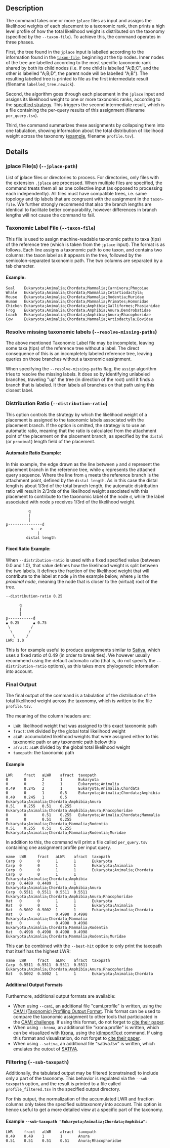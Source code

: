 ## Description

The command takes one or more `jplace` files as input and assigns the likelihood weights of each placement to a taxonomic rank, then prints a high level profile of how the total likelihood weight is distributed on the taxonomy (specified by the `--taxon-file`). To achieve this, the command operates in three phases.

First, the tree found in the `jplace` input is labelled according to the information found in the [`taxon-file`](#taxonomic-label-file--taxon-file), beginning at the tip nodes.
Inner nodes of the tree are labelled according to the most specific taxonomic rank shared by both its child nodes (i.e. if one child is labelled "A;B;C", and the other is labelled "A;B;D", the parent node will be labelled "A;B"). The resulting labelled tree is printed to file as the first intermediate result (filename `labelled_tree.newick`).

Second, the algorithm goes through each placement in the `jplace` input and assigns its likelihood weight to one or more taxonomic ranks, according to the [specified strategy](#distribution-ratio---distribution-ratio). This triggers the second intermediate result, which is a file containing the per-query results of this assignment (filename `per_query.tsv`).

Third, the command summarizes these assignments by collapsing them into one tabulation, showing information about the total distribution of likelihood weight across the taxonomy ([example](#final-output), filename `profile.tsv`).

## Details

### jplace File(s) (`--jplace-path`)

List of jplace files or directories to process. For directories, only files with the extension `.jplace` are processed. When multiple files are specified, the command treats them all as one collective input (as opposed to processing each independently).
All files must have compatible trees, i.e. same topology and tip labels that are congruent with the assignment in the `taxon-file`.
We further strongly recommend that also the branch lengths are identical to facilitate better comparability, however differences in branch lengths will not cause the command to fail.

### Taxonomic Label File (`--taxon-file`)

This file is used to assign machine-readable taxonomic paths to taxa (tips) of the reference tree (which is taken from the `jplace` input).
The format is as follows. Each line assigns a taxonomic path to one taxon, and contains two columns: the taxon label as it appears in the tree, followed by the semicolon-separated taxonomic path. The two columns are separated by a tab character.

#### Example:

```
Seal    Eukaryota;Animalia;Chordata;Mammalia;Carnivora;Phocoiae
Whale   Eukaryota;Animalia;Chordata;Mammalia;Cetartiodactyla;
Mouse   Eukaryota;Animalia;Chordata;Mammalia;Rodentia;Muridae
Human   Eukaryota;Animalia;Chordata;Mammalia;Primates;Homonidae
Chicken Eukaryota;Animalia;Chordata;Amphibia;Galliformes;Phasianidae
Frog    Eukaryota;Animalia;Chordata;Amphibia;Anura;Dendrobatidae
Loach   Eukaryota;Animalia;Chordata;Amphibia;Anura;Rhacophoridae
Cow     Eukaryota;Animalia;Chordata;Mammalia;Artiodactyla;Bovidae
```

### Resolve missing taxonomic labels (`--resolve-missing-paths`)

The above mentioned Taxonomic Label file may be incomplete, leaving some taxa (tips) of the reference tree without a label. The direct consequence of this is an incompletely labeled reference tree, leaving queries on those branches without a taxonomic assignment.

When specifying the `--resolve-missing-paths` flag, the `assign` algorithm tries to resolve the missing labels. It does so by identifying unlabeled branches, traveling "up" the tree (in direction of the root) until it finds a branch that is labeled. It then labels all branches on that path using this closest label.

### Distribution Ratio (`--distribution-ratio`)

This option controls the strategy by which the likelihood weight of a placement is assigned to the taxonomic labels associated with the placement branch.
If the option is omitted, the strategy is to use an automatic ratio, meaning that the ratio is calculated from the attachment point of the placement on the placement branch, as specified by the `distal` (or `proximal`) length field of the placement.

#### Automatic Ratio Example:

In this example, the edge drawn as the line between `p` and `d` represent the placement branch in the reference tree, while `q` represents the attached query sequence. Where the line from `q` meets the reference branch is the attachment point, defined by the `distal length`. As in this case the distal length is about 1/3rd of the total branch length, the automatic distribution ratio will result in 2/3rds of the likelihood weight associated with this placement to contribute to the taxonomic label of the node `d`, while the label associated with node `p` receives 1/3rd of the likelihood weight.

```
          q
          |
          |
p---------------d
           <--->
              |
         distal length
```

#### Fixed Ratio Example:

When `--distribution-ratio` is used with a fixed specified value (between 0.0 and 1.0), that value defines how the likelihood weight is split between the two labels.
It defines the fraction of the likelihood weight that will contribute to the label at node `p` in the example below, where `p` is the _proximal node_, meaning the node that is closer to the (virtual) root of the tree.

```
--distribution-ratio 0.25

      q
      |
      |
p-----------d
▲ 0.25      ▲ 0.75
 \         /
  \       /
   \     /
LWR: 1.0
```

This is for example useful to produce assignments similar to [Sativa](https://github.com/amkozlov/sativa), which uses a fixed ratio of 0.49 (in order to break ties).
We however usually recommend using the default automatic ratio (that is, do not specify the `--distribution-ratio` options), as this takes more phylogenetic information into account.

### Final Output

The final output of the command is a tabulation of the distribution of the total likelihood weight across the taxonomy, which is written to the file `profile.tsv`.

The meaning of the column headers are:

 - `LWR`: likelihood weight that was assigned to this exact taxonomic path
 - `fract`: `LWR` divided by the global total likelihood weight
 - `aLWR`: accumulated likelihood weights that were assigned either to this taxonomic path or any taxonomic path below this
 - `afract`: `aLWR` divided by the global total likelihood weight
 - `taxopath`: the taxonomic path

#### Example

 ```
 LWR     fract   aLWR    afract  taxopath
 0       0       2       1       Eukaryota
 0       0       2       1       Eukaryota;Animalia
 0.49    0.245   2       1       Eukaryota;Animalia;Chordata
 0       0       1       0.5     Eukaryota;Animalia;Chordata;Amphibia
 0.49    0.245   1       0.5     Eukaryota;Animalia;Chordata;Amphibia;Anura
 0.51    0.255   0.51    0.255   Eukaryota;Animalia;Chordata;Amphibia;Anura;Rhacophoridae
 0       0       0.51    0.255   Eukaryota;Animalia;Chordata;Mammalia
 0       0       0.51    0.255   Eukaryota;Animalia;Chordata;Mammalia;Rodentia
 0.51    0.255   0.51    0.255   Eukaryota;Animalia;Chordata;Mammalia;Rodentia;Muridae
 ```

In addition to this, the command will print a file called `per_query.tsv` containing one assignment profile per input query.
```
name  LWR     fract   aLWR    afract  taxopath
Carp  0       0       1       1       Eukaryota
Carp  0       0       1       1       Eukaryota;Animalia
Carp  0       0       1       1       Eukaryota;Animalia;Chordata
Carp  0       0       1       1       Eukaryota;Animalia;Chordata;Amphibia
Carp  0.4489  0.4489  1       1       Eukaryota;Animalia;Chordata;Amphibia;Anura
Carp  0.5511  0.5511  0.5511  0.5511  Eukaryota;Animalia;Chordata;Amphibia;Anura;Rhacophoridae
Rat   0       0       1       1       Eukaryota
Rat   0       0       1       1       Eukaryota;Animalia
Rat   0.5002  0.5002  1       1       Eukaryota;Animalia;Chordata
Rat   0       0       0.4998  0.4998  Eukaryota;Animalia;Chordata;Mammalia
Rat   0       0       0.4998  0.4998  Eukaryota;Animalia;Chordata;Mammalia;Rodentia
Rat   0.4998  0.4998  0.4998  0.4998  Eukaryota;Animalia;Chordata;Mammalia;Rodentia;Muridae

```

This can be combined with the `--best-hit` option to only print the taxopath that itself has the highest LWR:
```
name  LWR     fract   aLWR    afract  taxopath
Carp  0.5511  0.5511  0.5511  0.5511  Eukaryota;Animalia;Chordata;Amphibia;Anura;Rhacophoridae
Rat   0.5002  0.5002  1       1       Eukaryota;Animalia;Chordata
```

#### Additional Output Formats

Furthermore, additional output formats are available:

 - When using `--cami`, an additional file "cami.profile" is written, using the
   [CAMI (Taxonomic) Profiling Output Format](https://github.com/CAMI-challenge/contest_information/blob/master/file_formats/CAMI_TP_specification.mkd).
   This format can be used to compare the taxonomic assignment to other tools that participated in
   the [CAMI challenge](https://data.cami-challenge.org/).
   If using this format, do not forget to [cite their paper](https://www.nature.com/articles/nmeth.4458).
 - When using `--krona`, an additional file "krona.profile" is written, which can be visualized
   with [Krona](https://github.com/marbl/Krona/wiki), using the
   [ktImportText](https://github.com/marbl/Krona/wiki/Importing-text-and-XML-data#text) command.
   If using this format and visualization, do not forget to
   [cite their paper](https://www.ncbi.nlm.nih.gov/pubmed/21961884).
 - When using `--sativa`, an additional file "sativa.tsv" is written, which emulates the outout of [SATIVA](https://github.com/amkozlov/sativa).

### Filtering (`--sub-taxopath`)

Additionally, the tabulated output may be filtered (constrained) to include only a part of the taxonomy.
This behavior is regulated via the `--sub-taxopath` option, and the result is printed to a file called `profile_filtered.tsv` in the specified output directory.

For this output, the normalization of the accumulated LWR and fraction columns only takes the specified subtaxonomy into account.
This option is hence useful to get a more detailed view at a specific part of the taxonomy.

#### Example `--sub-taxopath "Eukaryota;Animalia;Chordata;Amphibia"`:

```
LWR     fract   aLWR    afract  taxopath
0.49    0.49    1       1       Anura
0.51    0.51    0.51    0.51    Anura;Rhacophoridae
```

